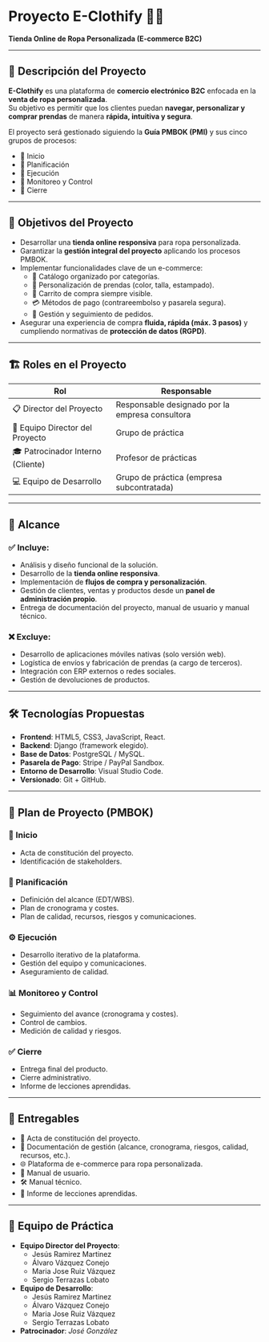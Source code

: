 # Proyecto E-Clothify 👕🛒  
**Tienda Online de Ropa Personalizada (E-commerce B2C)**  

---

## 📌 Descripción del Proyecto  
**E-Clothify** es una plataforma de **comercio electrónico B2C** enfocada en la **venta de ropa personalizada**.  
Su objetivo es permitir que los clientes puedan **navegar, personalizar y comprar prendas** de manera **rápida, intuitiva y segura**.  

El proyecto será gestionado siguiendo la **Guía PMBOK (PMI)** y sus cinco grupos de procesos:  
- 🔹 Inicio  
- 🔹 Planificación  
- 🔹 Ejecución  
- 🔹 Monitoreo y Control  
- 🔹 Cierre  

---

## 🎯 Objetivos del Proyecto  
- Desarrollar una **tienda online responsiva** para ropa personalizada.  
- Garantizar la **gestión integral del proyecto** aplicando los procesos PMBOK.  
- Implementar funcionalidades clave de un e-commerce:  
  - 📂 Catálogo organizado por categorías.  
  - 🎨 Personalización de prendas (color, talla, estampado).  
  - 🛒 Carrito de compra siempre visible.  
  - 💳 Métodos de pago (contrareembolso y pasarela segura).  
  - 🚚 Gestión y seguimiento de pedidos.  
- Asegurar una experiencia de compra **fluida, rápida (máx. 3 pasos)** y cumpliendo normativas de **protección de datos (RGPD)**.  

---

## 🏗️ Roles en el Proyecto  
| Rol | Responsable |
|-----|-------------|
| 📋 Director del Proyecto | Responsable designado por la empresa consultora |
| 👥 Equipo Director del Proyecto | Grupo de práctica |
| 🎓 Patrocinador Interno (Cliente) | Profesor de prácticas |
| 💻 Equipo de Desarrollo | Grupo de práctica (empresa subcontratada) |

---

## 📂 Alcance  

### ✅ Incluye:  
- Análisis y diseño funcional de la solución.  
- Desarrollo de la **tienda online responsiva**.  
- Implementación de **flujos de compra y personalización**.  
- Gestión de clientes, ventas y productos desde un **panel de administración propio**.  
- Entrega de documentación del proyecto, manual de usuario y manual técnico.  

### ❌ Excluye:  
- Desarrollo de aplicaciones móviles nativas (solo versión web).  
- Logística de envíos y fabricación de prendas (a cargo de terceros).  
- Integración con ERP externos o redes sociales.  
- Gestión de devoluciones de productos.  

---

## 🛠️ Tecnologías Propuestas  
- **Frontend**: HTML5, CSS3, JavaScript, React.  
- **Backend**: Django (framework elegido).  
- **Base de Datos**: PostgreSQL / MySQL.  
- **Pasarela de Pago**: Stripe / PayPal Sandbox.  
- **Entorno de Desarrollo**: Visual Studio Code.  
- **Versionado**: Git + GitHub.  

---

## 📅 Plan de Proyecto (PMBOK)  

### 📍 Inicio  
- Acta de constitución del proyecto.  
- Identificación de stakeholders.  

### 📝 Planificación  
- Definición del alcance (EDT/WBS).  
- Plan de cronograma y costes.  
- Plan de calidad, recursos, riesgos y comunicaciones.  

### ⚙️ Ejecución  
- Desarrollo iterativo de la plataforma.  
- Gestión del equipo y comunicaciones.  
- Aseguramiento de calidad.  

### 📊 Monitoreo y Control  
- Seguimiento del avance (cronograma y costes).  
- Control de cambios.  
- Medición de calidad y riesgos.  

### ✅ Cierre  
- Entrega final del producto.  
- Cierre administrativo.  
- Informe de lecciones aprendidas.  

---

## 🚀 Entregables  
- 📑 Acta de constitución del proyecto.  
- 📘 Documentación de gestión (alcance, cronograma, riesgos, calidad, recursos, etc.).  
- 🌐 Plataforma de e-commerce para ropa personalizada.  
- 👤 Manual de usuario.  
- 🛠️ Manual técnico.  
- 📄 Informe de lecciones aprendidas.  

---

## 👥 Equipo de Práctica  
- **Equipo Director del Proyecto**:
  - Jesús Ramirez Martinez
  - Álvaro Vázquez Conejo
  - Maria Jose Ruiz Vázquez 
  - Sergio Terrazas Lobato
- **Equipo de Desarrollo**:
  - Jesús Ramirez Martinez
  - Álvaro Vázquez Conejo
  - Maria Jose Ruiz Vázquez 
  - Sergio Terrazas Lobato
- **Patrocinador**: *José González*  
